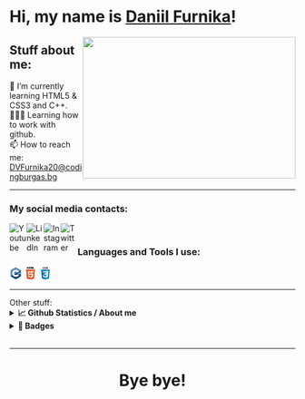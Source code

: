 # Hi, my name is [Daniil Furnika](https://github.com/DVFurnika20/)!

<img align="right" height="250" width="375" src="https://c.tenor.com/NOYF3f82b_gAAAAC/programmer.gif" />

## Stuff about me:

🚀   I’m currently learning HTML5 & CSS3 and C++. <br>
👨🏻‍💻   Learning how to work with github. <br>
📫   How to reach me: DVFurnika20@codingburgas.bg <br>

<hr>

### My social media contacts:

<a href ="https://www.youtube.com" ><img align="left" alt="Youtube" width="30px" src="https://upload.wikimedia.org/wikipedia/commons/thumb/7/75/YouTube_social_white_squircle_%282017%29.svg/2048px-YouTube_social_white_squircle_%282017%29.svg.png" /></a>
<a href ="https://www.linkedin.com/" ><img align="left" alt="LinkedIn" width="30px" src="https://upload.wikimedia.org/wikipedia/commons/thumb/e/e9/Linkedin_icon.svg/1024px-Linkedin_icon.svg.png" /></a>
<a href ="https://www.instagram.com/" ><img align="left" alt="Instagram" width="30px" src="https://cdn.worldvectorlogo.com/logos/instagram-5.svg" /></a>
<a href ="https://twitter.com/?lang=eng" ><img align="left" alt="Twitter" width="30px" src="https://upload.wikimedia.org/wikipedia/sco/thumb/9/9f/Twitter_bird_logo_2012.svg/1200px-Twitter_bird_logo_2012.svg.png" /></a>
<br>

### Languages and Tools I use:

<code><img alt="CPP" width="22px" src="https://raw.githubusercontent.com/github/explore/80688e429a7d4ef2fca1e82350fe8e3517d3494d/topics/cpp/cpp.png" ></code>
<code><img alt="HTML5" width="22px" src="https://raw.githubusercontent.com/github/explore/80688e429a7d4ef2fca1e82350fe8e3517d3494d/topics/html/html.png" ></code>
<code><img alt="CSS3" width="22px" src="https://raw.githubusercontent.com/github/explore/80688e429a7d4ef2fca1e82350fe8e3517d3494d/topics/css/css.png" ></code>

<hr>
Other stuff:

<details>	
  <summary><b>📈 Github Statistics / About me</b></summary>

![Grade](https://github-readme-stats.vercel.app/api?username=DVFurnika20&show_icons=true&theme=radical&count_private=true)
</details>

<details>
  <summary><b>📛 Badges</b></summary>

<code><a href ="https://www.credly.com/earner/earned/badge/e29d4b34-0830-4250-b51c-5c9c3c69300e"><img align="left" alt="HTML5 & CSS3" width="200px" src="https://images.credly.com/size/220x220/images/241488f4-9110-41aa-804e-51a8f8ba430d/MTA-Introduction_to_Programming_Using_HTML_and_CSS-600x600.png" ></a></code>
<code><a href ="https://www.credly.com/earner/earned/badge/02055bf5-c7da-4581-9760-9193fe4056a3"><img align="left" alt="Word Office 2016" width="200px" src="https://images.credly.com/size/680x680/images/fd092703-61db-4e9f-9c7c-2211d44ca87d/MOS_Word.png" ></a></code>
</details> 

<br>
<hr>
<div align="center">

# Bye bye!

</div>
